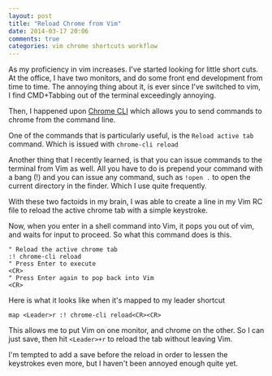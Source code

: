 ```yaml
---
layout: post
title: "Reload Chrome from Vim"
date: 2014-03-17 20:06
comments: true
categories: vim chrome shortcuts workflow
---
```

As my proficiency in vim increases. I've started looking for little short cuts. At the office, I have two monitors, and do some front end development from time to time. The annoying thing about it, is ever since I've switched to vim, I find CMD+Tabbing out of the terminal exceedingly annoying.

<!-- More -->
Then, I happened upon [Chrome CLI](https://github.com/prasmussen/chrome-cli) which allows you to send commands to chrome from the command line.

One of the commands that is particularly useful, is the `Reload active tab` command. Which is issued with `chrome-cli reload`

Another thing that I recently learned, is that you can issue commands to the terminal from Vim as well. All you have to do is prepend your command with a bang (!) and you can issue any command, such as `!open .` to open the current directory in the finder. Which I use quite frequently.

With these two factoids in my brain, I was able to create a line in my Vim RC file to reload the active chrome tab with a simple keystroke.

Now, when you enter in a shell command into Vim, it pops you out of vim, and waits for input to proceed. So what this command does is this.

``` vim
" Reload the active chrome tab
:! chrome-cli reload
" Press Enter to execute
<CR>
" Press Enter again to pop back into Vim
<CR>
```

Here is what it looks like when it's mapped to my leader shortcut

``` vim
map <Leader>r :! chrome-cli reload<CR><CR>
```

This allows me to put Vim on one monitor, and chrome on the other. So I can just save, then hit `<Leader>+r` to reload the tab without leaving Vim.

I'm tempted to add a save before the reload in order to lessen the keystrokes even more, but I haven't been annoyed enough quite yet.
